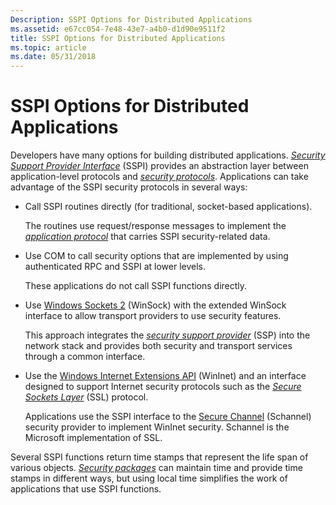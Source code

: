 ```yaml
---
Description: SSPI Options for Distributed Applications
ms.assetid: e67cc054-7e48-43e7-a4b0-d1d90e9511f2
title: SSPI Options for Distributed Applications
ms.topic: article
ms.date: 05/31/2018
---
```


# SSPI Options for Distributed Applications

Developers have many options for building distributed applications. [*Security Support Provider Interface*](https://msdn.microsoft.com/library/ms721625(v=VS.85).aspx) (SSPI) provides an abstraction layer between application-level protocols and [*security protocols*](https://msdn.microsoft.com/library/ms721625(v=VS.85).aspx). Applications can take advantage of the SSPI security protocols in several ways:

-   Call SSPI routines directly (for traditional, socket-based applications).

    The routines use request/response messages to implement the [*application protocol*](https://msdn.microsoft.com/library/ms721532(v=VS.85).aspx) that carries SSPI security-related data.

-   Use COM to call security options that are implemented by using authenticated RPC and SSPI at lower levels.

    These applications do not call SSPI functions directly.

-   Use [Windows Sockets 2](https://msdn.microsoft.com/library/ms740673(v=VS.85).aspx) (WinSock) with the extended WinSock interface to allow transport providers to use security features.

    This approach integrates the [*security support provider*](https://msdn.microsoft.com/library/ms721625(v=VS.85).aspx) (SSP) into the network stack and provides both security and transport services through a common interface.

-   Use the [Windows Internet Extensions API](https://msdn.microsoft.com/library/Aa385331(v=VS.85).aspx) (WinInet) and an interface designed to support Internet security protocols such as the [*Secure Sockets Layer*](https://msdn.microsoft.com/library/ms721625(v=VS.85).aspx) (SSL) protocol.

    Applications use the SSPI interface to the [Secure Channel](secure-channel.md) (Schannel) security provider to implement WinInet security. Schannel is the Microsoft implementation of SSL.

Several SSPI functions return time stamps that represent the life span of various objects. [*Security packages*](https://msdn.microsoft.com/library/ms721625(v=VS.85).aspx) can maintain time and provide time stamps in different ways, but using local time simplifies the work of applications that use SSPI functions.

 

 



